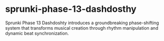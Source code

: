 # sprunki-phase-13-dashdosthy
Sprunki Phase 13 Dashdoshty introduces a groundbreaking phase-shifting system that transforms musical creation through rhythm manipulation and dynamic beat synchronization.
